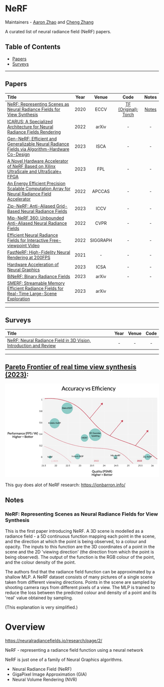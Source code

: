 # NeRF

Maintainers - [Aaron Zhao](https://aaron-zhao123.github.io/) and [Cheng Zhang](https://chengzhang-98.github.io/blog/)

A curated list of neural radiance field (NeRF) papers. 

## Table of Contents

- [Papers](#papers)
- [Surveys](#surveys)

---

## Papers

|  Title  |   Year   |   Venue  |   Code   |   Notes  |
|:--------|:--------:|:--------:|:--------:|:--------:|
| [NeRF: Representing Scenes as Neural Radiance Fields for View Synthesis](https://arxiv.org/abs/2003.08934) | 2020 | ECCV | [TF (Original)](https://github.com/bmild/nerf); [Torch](https://github.com/yenchenlin/nerf-pytorch) | [Notes](#nerf-representing-scenes-as-neural-radiance-fields-for-view-synthesis) |
| [ICARUS: A Specialized Architecture for Neural Radiance Fields Rendering](https://arxiv.org/pdf/2203.01414.pdf) | 2022 | arXiv | - | - |
| [Gen-NeRF: Efficient and Generalizable Neural Radiance Fields via Algorithm-Hardware Co-Design](https://dl.acm.org/doi/abs/10.1145/3579371.3589109) | 2023 | ISCA | - | - 
| [A Novel Hardware Accelerator of NeRF Based on Xilinx UltraScale and UltraScale+ FPGA](https://ieeexplore.ieee.org/abstract/document/10296239) | 2023 | FPL | - | - 
| [An Energy Efficient Precision Scalable Computation Array for Neural Radiance Field Accelerator](https://ieeexplore.ieee.org/abstract/document/10090268) | 2022 | APCCAS | - | -
| [Zip-NeRF: Anti-Aliased Grid-Based Neural Radiance Fields](https://jonbarron.info/zipnerf/) | 2023 | ICCV | - | -
| [Mip-NeRF 360: Unbounded Anti-Aliased Neural Radiance Fields](https://jonbarron.info/mipnerf360/) | 2022 | CVPR | - | -
| [Efficient Neural Radiance Fields for Interactive Free-viewpoint Video](https://zju3dv.github.io/enerf/) | 2022 | SIGGRAPH | - | -
| [FastNeRF: High-Fidelity Neural Rendering at 200FPS](https://microsoft.github.io/FastNeRF/) | 2021 | - | - | -
| [Hardware Acceleration of Neural Graphics](https://arxiv.org/pdf/2303.05735.pdf) | 2023 | ICSA | - | -
| [BiNeRF: Binary Radiance Fields](https://arxiv.org/abs/2306.07581) | 2023 | arXiv | - | -
| [SMERF: Streamable Memory Efficient Radiance Fields for Real-Time Large-Scene Exploration](https://smerf-3d.github.io/) | 2023 | arXiv | 


---
## Surveys

|  Title  |   Year   |   Venue  |   Code   |
|:--------|:--------:|:--------:|:--------:|
| [NeRF: Neural Radiance Field in 3D Vision, Introduction and Review](https://arxiv.org/pdf/2210.00379.pdf) | - | - | - |

---

## [Pareto Frontier of real time view synthesis (2023)](https://twitter.com/jon_barron/status/1707068958502003074): 
![image](imgs/nerf_pareto.jpg)


This guy does alot of NeRF research:
https://jonbarron.info/

## Notes

### NeRF: Representing Scenes as Neural Radiance Fields for View Synthesis

This is the first paper introducing NeRF. A 3D scene is modelled as a radiance field - a 5D continuous function mapping each point in the scene, and the direction at which the point is being observed, to a colour and opacity. The inputs to this function are the 3D coordinates of a point in the scene and the 2D 'viewing direction' (the direction from which the point is being observed). The output of the function is the RGB colour of the point, and the colour density of the point.

The authors find that the radiance field function can be approximated by a shallow MLP. A NeRF dataset consists of many pictures of a single scene taken from different viewing directions. Points in the scene are sampled by shooting camera rays from different pixels of a view. The MLP is trained to reduce the loss between the predicted colour and density of a point and its 'real' value obtained by sampling. 

(This explanation is very simplified.)

# Overview

https://neuralradiancefields.io/research/page/2/

NeRF - representing a radiance field function using a neural network

NeRF is just one of a family of Neural Graphics algorithms. 

- Neural Radiance Field (NeRF)
- GigaPixel Image Approximation (GIA)
- Neural Volume Rendering (NVR)